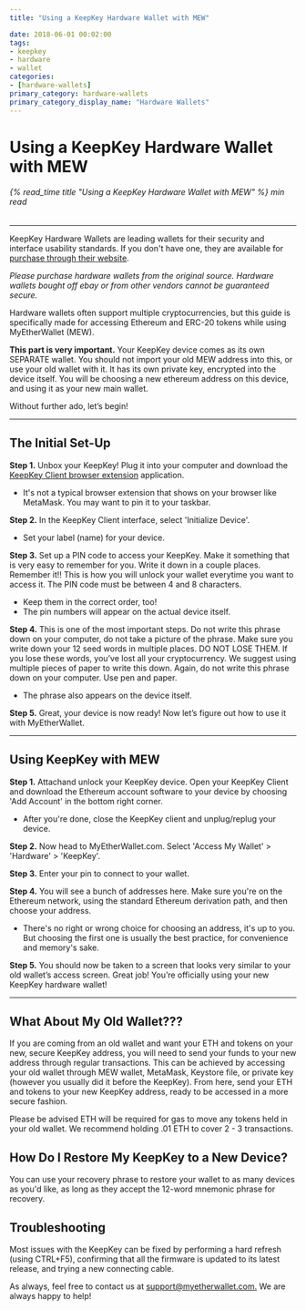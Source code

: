 ```yaml
---
title: "Using a KeepKey Hardware Wallet with MEW"

date: 2018-06-01 00:02:00
tags:
- keepkey
- hardware
- wallet
categories:
- [hardware-wallets]
primary_category: hardware-wallets
primary_category_display_name: "Hardware Wallets"
---
```


# **Using a KeepKey Hardware Wallet with MEW**

###### {% read_time title "Using a KeepKey Hardware Wallet with MEW" %} min read

* * *

KeepKey Hardware Wallets are leading wallets for their security and interface usability standards. If you don't have one, they are available for [purchase through their website](https://keepkey.myshopify.com/collections/frontpage/products/keepkey-the-simple-bitcoin-hardware-wallet/?source=hasoffers).

_Please purchase hardware wallets from the original source. Hardware wallets bought off ebay or from other vendors cannot be guaranteed secure._

Hardware wallets often support multiple cryptocurrencies, but this guide is specifically made for accessing Ethereum and ERC-20 tokens while using MyEtherWallet (MEW). 

**This part is very important.** Your KeepKey device comes as its own SEPARATE wallet. You should not import your old MEW address into this, or use your old wallet with it. It has its own private key, encrypted into the device itself. You will be choosing a new ethereum address on this device, and using it as your new main wallet.

Without further ado, let’s begin!

* * *

## **The Initial Set-Up**

**Step 1.** Unbox your KeepKey! Plug it into your computer and download the [KeepKey Client browser extension][kkdl] application. 

-   It's not a typical browser extension that shows on your browser like MetaMask. You may want to pin it to your taskbar.

**Step 2.** In the KeepKey Client interface, select 'Initialize Device'. 

-   Set your label (name) for your device.

**Step 3.** Set up a PIN code to access your KeepKey. Make it something that is very easy to remember for you. Write it down in a couple places. Remember it!! This is how you will unlock your wallet everytime you want to access it. The PIN code must be between 4 and 8 characters. 

-   Keep them in the correct order, too!
-   The pin numbers will appear on the actual device itself.

**Step 4.** This is one of the most important steps. Do not write this phrase down on your computer, do not take a picture of the phrase. Make sure you write down your 12 seed words in multiple places. DO NOT LOSE THEM. If you lose these words, you’ve lost all your cryptocurrency. We suggest using multiple pieces of paper to write this down. Again, do not write this phrase down on your computer. Use pen and paper.

-   The phrase also appears on the device itself.

**Step 5.** Great, your device is now ready! Now let’s figure out how to use it with MyEtherWallet.

* * *

## **Using KeepKey with MEW**

**Step 1.** Attachand unlock your KeepKey device. Open your KeepKey Client and download the Ethereum account software to your device by choosing 'Add Account' in the bottom right corner.

-   After you're done, close the KeepKey client and unplug/replug your device.

**Step 2.** Now head to MyEtherWallet.com. Select 'Access My Wallet' > 'Hardware' > 'KeepKey'.

**Step 3.** Enter your pin to connect to your wallet.

**Step 4.** You will see a bunch of addresses here. Make sure you're on the Ethereum network, using the standard Ethereum derivation path, and then choose your address.

-   There's no right or wrong choice for choosing an address, it's up to you. But choosing the first one is usually the best practice, for convenience and memory's sake.

**Step 5.**  You should now be taken to a screen that looks very similar to your old wallet’s access screen. Great job! You’re officially using your new KeepKey hardware wallet! 

* * *

## **What About My Old Wallet???**

If you are coming from an old wallet and want your ETH and tokens on your new, secure KeepKey address, you will need to send your funds to your new address through regular transactions. This can be achieved by accessing your old wallet through MEW wallet, MetaMask, Keystore file, or private key (however you usually did it before the KeepKey). From here, send your ETH and tokens to your new KeepKey address, ready to be accessed in a more secure fashion.

Please be advised ETH will be required for gas to move any tokens held in your old wallet. We recommend holding .01 ETH to cover 2 - 3 transactions.

## **How Do I Restore My KeepKey to a New Device?**

You can use your recovery phrase to restore your wallet to as many devices as you'd like, as long as they accept the 12-word mnemonic phrase for recovery.

## **Troubleshooting**

Most issues with the KeepKey can be fixed by performing a hard refresh (using CTRL+F5), confirming that all the firmware is updated to its latest release, and trying a new connecting cable. 

As always, feel free to contact us at [support@myetherwallet.com.](mailto:support@myetherwallet.com.) We are always happy to help!

[buyKeepKey]: https://keepkey.myshopify.com/collections/frontpage/products/keepkey-the-simple-bitcoin-hardware-wallet/?source=hasoffers

[mewkb]: https://kb.myetherwallet.com

[kkdl]: https://chrome.google.com/webstore/detail/keepkey-client/idgiipeogajjpkgheijapngmlbohdhjg?hl=en-US
